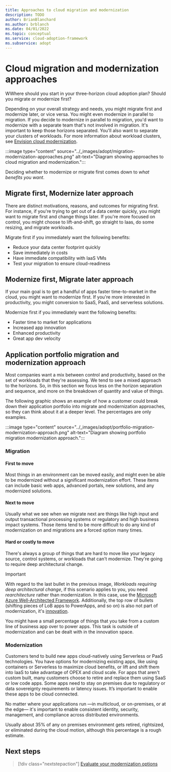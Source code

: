 ```yaml
---
title: Approaches to cloud migration and modernization
description: TODO
author: BrianBlanchard
ms.author: brblanch
ms.date: 04/01/2022
ms.topic: conceptual
ms.service: cloud-adoption-framework
ms.subservice: adopt
---
```

<!--Acrolinx:96, TODO: meta description, more content -->
# Cloud migration and modernization approaches

WWhere should you start in your three-horizon cloud adoption plan? Should you migrate or modernize first?

Depending on your overall strategy and needs, you might migrate first and modernize later, or vice versa. You might even modernize in parallel to migration. If you decide to modernize in parallel to migration, you'd want to modernize with a separate team that's not involved in migration. It's important to keep those horizons separated. You'll also want to separate your clusters of workloads. For more information about workload clusters, see [Envision cloud modernization](../modernize/envision-cloud-modernization.md#step-3-define--track-clusters-of-workloads-based-on-the-motivation).

:::image type="content" source="../_images/adopt/migration-modernization-approaches.png" alt-text="Diagram showing approaches to cloud migration and modernization.":::

Deciding whether to modernize or migrate first comes down to *what benefits you want*.

## Migrate first, Modernize later approach

There are distinct motivations, reasons, and outcomes for migrating first. For instance, if you're trying to get out of a data center quickly, you might want to migrate first and change things later. If you're more focused on control, you might choose to lift-and-shift, go straight to Iaas, do some resizing, and migrate workloads.

Migrate first if you immediately want the following benefits:

- Reduce your data center footprint quickly
- Save immediately in costs
- Have immediate compatibility with IaaS VMs
- Test your migration to ensure cloud-readiness

## Modernize first, Migrate later approach

If your main goal is to get a handful of apps faster time-to-market in the cloud, you might want to modernize first. If you're more interested in productivity, you might conversion to SaaS, PaaS, and serverless solutions.

Modernize first if you immediately want the following benefits:

- Faster time to market for applications
- Increased app innovation
- Enhanced productivity
- Great app dev velocity

## Application portfolio migration and modernization approach

Most companies want a mix between control and productivity, based on the set of workloads that they're assessing. We tend to see a mixed approach to the horizons. So, in this section we focus less on the horizon separation and sequence, and more on the breakdown of quantity and value of things.

The following graphic shows an example of how a customer could break down their application portfolio into migrate and modernization approaches, so they can think about it at a deeper level. The percentages are only examples.

:::image type="content" source="../_images/adopt/portfolio-migration-modernization-approach.png" alt-text="Diagram showing portfolio migration modernization approach.":::

### Migration

#### First to move

Most things in an environment can be moved easily, and might even be able to be modernized without a significant modernization effort. These items can include basic web apps, advanced portals, new solutions, and any modernized solutions.

#### Next to move

Usually what we see when we migrate next are things like high input and output transactional processing systems or regulatory and high business impact systems. Those items tend to be more difficult to do any kind of modernization on and migrations are a forced option many times.

#### Hard or costly to move

There's always a group of things that are hard to move like your legacy source, control systems, or workloads that can't modernize. They're going to require deep architectural change.

> [!IMPORTANT]
> With regard to the last bullet in the previous image, *Workloads requiring deep architectural change*, if this scenario applies to you, you need *rearchitecture* rather than modernization. In this case, use the [Microsoft Azure Well-Architected Framework](/azure/architecture/framework/). Additionally, the top row of bullets (shifting pieces of LoB apps to PowerApps, and so on) is also not part of modernization, it's [innovation](../innovate/index.md).

You might have a small percentage of things that you take from a custom line of business app over to power apps. This task is outside of modernization and can be dealt with in the innovation space.

### Modernization

Customers tend to build new apps cloud-natively using Serverless or PaaS technologies. You have options for modernizing existing apps, like using containers or Serverless to maximize cloud benefits, or lift and shift them into IaaS to take advantage of OPEX and cloud scale. For apps that aren't custom built, many customers choose to retire and replace them using SaaS or low code apps. Some apps need to stay on premises due to regulatory or data sovereignty requirements or latency issues. It’s important to enable these apps to be cloud connected.

No matter where your applications run —in multicloud, or on-premises, or at the edge— it's important to enable consistent identity, security, management, and compliance across distributed environments.

Usually about 35% of any on premises environment gets retired, rightsized, or eliminated during the cloud motion, although this percentage is a rough estimate.

## Next steps

> [!div class="nextstepaction"]
> [Evaluate your modernization options](../modernize/evaluate-modernization-options.md)
